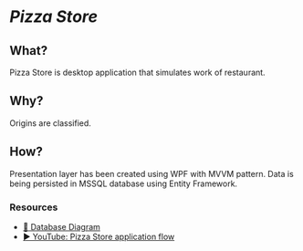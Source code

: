 ﻿# ***Pizza Store***

## What?
Pizza Store is desktop application that simulates work of restaurant. 

## Why?
Origins are classified.

## How?
Presentation layer has been created using WPF with MVVM pattern.
Data is being persisted in MSSQL database using Entity Framework.

### Resources
- [💾 Database Diagram](https://github.com/hubertgad/PizzaStore/wiki/Database-diagram)
- [▶️ YouTube: Pizza Store application flow](https://youtu.be/0qm-oSK_f9w)